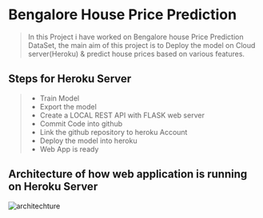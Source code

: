 # Bengalore House Price Prediction

> In this Project i have worked on Bengalore house Price Prediction DataSet, the main aim of this project is to Deploy the model on Cloud server(Heroku) & predict house prices based on various features.

## Steps  for Heroku Server
>* Train Model
>* Export the model
>* Create a LOCAL REST API with FLASK web server
>* Commit Code into github
>* Link the github repository to heroku Account
>* Deploy the model into heroku
>* Web App is ready

## Architecture of how web application is running on Heroku Server

![architechture](https://user-images.githubusercontent.com/66274661/85815555-4c30f900-b786-11ea-9a10-156eecea0f32.png)

